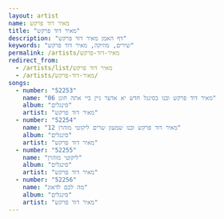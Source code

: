 ```yaml
---
layout: artist
name: מאיר דוד פרקש
title: "מאיר דוד פרקש"
description: "דף האמן מאיר דוד פרקש"
keywords: "שירים, מוזיקה, מאיר דוד פרקש"
permalink: /artists/מאיר-דוד-פרקש
redirect_from:
  - /artists/list/מאיר דוד פרקש
  - /artists/מאיר-דוד-פרקש/
songs:
  - number: "52253"
    name: "06 מאיר דוד פרקש ובנו בסינגל חדש יא אדער ניין ביי אתה חונן"
    album: "סינגלים"
    artist: "מאיר דוד פרקש"
  - number: "52254"
    name: "12 מאיר דוד פרקש ובנו שמעון שרים ליקוטי מוהרן"
    album: "סינגלים"
    artist: "מאיר דוד פרקש"
  - number: "52255"
    name: "ליקוטי מוהרן"
    album: "סינגלים"
    artist: "מאיר דוד פרקש"
  - number: "52256"
    name: "מה לכם לדאוג"
    album: "סינגלים"
    artist: "מאיר דוד פרקש"
---
```

